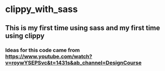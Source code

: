 # clippy_with_sass

## This is my first time using sass and my first time using clippy

### Ideas for this code came from https://www.youtube.com/watch?v=roywYSEPSvc&t=1431s&ab_channel=DesignCourse
